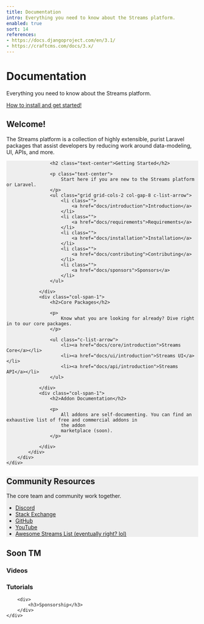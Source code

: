 ```yaml
---
title: Documentation
intro: Everything you need to know about the Streams platform.
enabled: true
sort: 14
references:
- https://docs.djangoproject.com/en/3.1/
- https://craftcms.com/docs/3.x/
---
```




<div class="o-feature-list">
    <div class="text-center my-20">
        <h1>Documentation</h1>
        <p>Everything you need to know about the Streams platform.</p>
        <p><a class="c-button" href="/docs/installation">How to install and get started!</a></p>
    </div>
    <div class="grid grid-cols-3 col-gap-8 ">
        <div class="col-span-1">
            <h2>Welcome!</h2>
            <p>
                The Streams platform is a collection of highly extensible, purist Laravel packages that assist
                developers by reducing work around data-modeling, UI, APIs, and more.
            </p>
        </div>
        <div class="col-span-2">
            <div class="grid grid-cols-2 col-gap-8 row-gap-8">
                <div class="col-span-2 p-8" style="background:#eee">
    
                    <h2 class="text-center">Getting Started</h2>
    
                    <p class="text-center">
                        Start here if you are new to the Streams platform or Laravel.
                    </p>
                    <ul class="grid grid-cols-2 col-gap-8 c-list-arrow">
                        <li class="">
                            <a href="docs/introduction">Introduction</a>
                        </li>
                        <li class="">
                            <a href="docs/requirements">Requirements</a>
                        </li>
                        <li class="">
                            <a href="docs/installation">Installation</a>
                        </li>
                        <li class="">
                            <a href="docs/contributing">Contributing</a>
                        </li>
                        <li class="">
                            <a href="docs/sponsors">Sponsors</a>
                        </li>
                    </ul>
    
                </div>
                <div class="col-span-1">
                    <h2>Core Packages</h2>
    
                    <p>
                        Know what you are looking for already? Dive right in to our core packages.
                    </p>
    
                    <ul class="c-list-arrow">
                        <li><a href="docs/core/introduction">Streams Core</a></li>
                        <li><a href="docs/ui/introduction">Streams UI</a></li>
                        <li><a href="docs/api/introduction">Streams API</a></li>
                    </ul>
    
                </div>
                <div class="col-span-1">
                    <h2>Addon Documentation</h2>
    
                    <p>
                        All addons are self-documenting. You can find an exhaustive list of free and commercial addons in
                        the addon
                        marketplace (soon).
                    </p>
    
                </div>
            </div>
        </div>
    </div>
</div>

<div class="o-changemynametosomethingsmart p-8 pt-1" style="background:#eee;">
    <h2>Community Resources</h2>
    <p>
        The core team and community work together.
    </p>
    <ul class="c-list-arrow">
        <li><a href="https://discord.gg/vhz8NZC">Discord</a></li>
        <li><a href="https://stackoverflow.com/search?q=laravel+streams">Stack Exchange</a></li>
        <li><a href="https://github.com/anomalylabs">GitHub</a></li>
        <li><a href="https://www.youtube.com/user/AIWebSystems">YouTube</a></li>
        <li><a href="">Awesome Streams List (eventually right? lol)</a></li>
    </ul>
</div>


<div class="o-changemynametosomethingsmart">
    <h2>Soon TM</h2>
    <div class="grid grid-cols-4 col-gap-4">
        <div>
            <h3>Videos</h3>
        </div>
        <div>
            <h3>Tutorials</h3>
        </div>
       
        <div>
            <h3>Sponsorship</h3>
        </div>
    </div>
</div>

